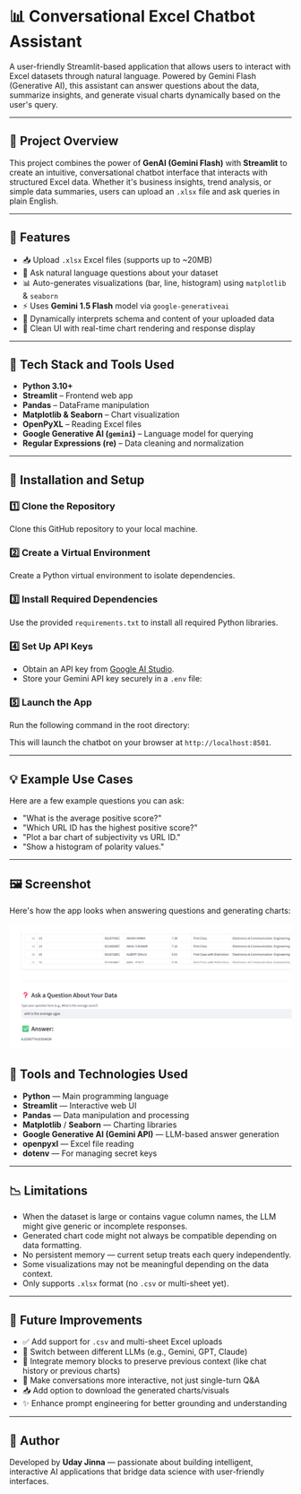 # 📊 Conversational Excel Chatbot Assistant

A user-friendly Streamlit-based application that allows users to interact with Excel datasets through natural language. Powered by Gemini Flash (Generative AI), this assistant can answer questions about the data, summarize insights, and generate visual charts dynamically based on the user's query.

---

## 🚀 Project Overview

This project combines the power of **GenAI (Gemini Flash)** with **Streamlit** to create an intuitive, conversational chatbot interface that interacts with structured Excel data. Whether it's business insights, trend analysis, or simple data summaries, users can upload an `.xlsx` file and ask queries in plain English.

---

## 🔧 Features

- 📥 Upload `.xlsx` Excel files (supports up to ~20MB)
- 💬 Ask natural language questions about your dataset
- 📊 Auto-generates visualizations (bar, line, histogram) using `matplotlib` & `seaborn`
- ⚡ Uses **Gemini 1.5 Flash** model via `google-generativeai`
- 🧠 Dynamically interprets schema and content of your uploaded data
- 🎨 Clean UI with real-time chart rendering and response display

---

## 🧰 Tech Stack and Tools Used

- **Python 3.10+**
- **Streamlit** – Frontend web app
- **Pandas** – DataFrame manipulation
- **Matplotlib & Seaborn** – Chart visualization
- **OpenPyXL** – Reading Excel files
- **Google Generative AI (`gemini`)** – Language model for querying
- **Regular Expressions (re)** – Data cleaning and normalization

---

## 🚀 Installation and Setup

### 1️⃣ Clone the Repository

Clone this GitHub repository to your local machine.

### 2️⃣ Create a Virtual Environment

Create a Python virtual environment to isolate dependencies.

### 3️⃣ Install Required Dependencies

Use the provided `requirements.txt` to install all required Python libraries.

### 4️⃣ Set Up API Keys

- Obtain an API key from [Google AI Studio](https://makersuite.google.com/app).
- Store your Gemini API key securely in a `.env` file:
  
### 5️⃣ Launch the App

Run the following command in the root directory:

This will launch the chatbot on your browser at `http://localhost:8501`.

---

## 💡 Example Use Cases

Here are a few example questions you can ask:

- "What is the average positive score?"
- "Which URL ID has the highest positive score?"
- "Plot a bar chart of subjectivity vs URL ID."
- "Show a histogram of polarity values."

---
## 🖼️ Screenshot

Here's how the app looks when answering questions and generating charts:

![Chatbot Screenshot](https://github.com/udayjinna/Chatbot-with-excel/blob/main/Screenshot%202025-07-27%20123724.png)

## 🧠 Tools and Technologies Used

- **Python** — Main programming language
- **Streamlit** — Interactive web UI
- **Pandas** — Data manipulation and processing
- **Matplotlib** / **Seaborn** — Charting libraries
- **Google Generative AI (Gemini API)** — LLM-based answer generation
- **openpyxl** — Excel file reading
- **dotenv** — For managing secret keys

---

## 📉 Limitations

- When the dataset is large or contains vague column names, the LLM might give generic or incomplete responses.
- Generated chart code might not always be compatible depending on data formatting.
- No persistent memory — current setup treats each query independently.
- Some visualizations may not be meaningful depending on the data context.
- Only supports `.xlsx` format (no `.csv` or multi-sheet yet).

---

## 🚀 Future Improvements

- ✅ Add support for `.csv` and multi-sheet Excel uploads
- 🔄 Switch between different LLMs (e.g., Gemini, GPT, Claude)
- 🧠 Integrate memory blocks to preserve previous context (like chat history or previous charts)
- 💬 Make conversations more interactive, not just single-turn Q&A
- 📥 Add option to download the generated charts/visuals
- ✨ Enhance prompt engineering for better grounding and understanding

---

## 👤 Author

Developed by **Uday Jinna** — passionate about building intelligent, interactive AI applications that bridge data science with user-friendly interfaces.
